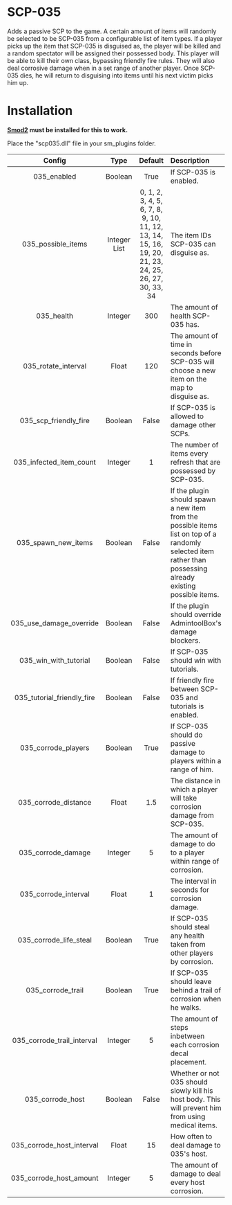 # SCP-035

Adds a passive SCP to the game. A certain amount of items will randomly be selected to be SCP-035 from a configurable list of item types. If a player picks up the item that SCP-035 is disguised as, the player will be killed and a random spectator will be assigned their possessed body. This player will be able to kill their own class, bypassing friendly fire rules. They will also deal corrosive damage when in a set range of another player. Once SCP-035 dies, he will return to disguising into items until his next victim picks him up.

# Installation

**[Smod2](https://github.com/Grover-c13/Smod2) must be installed for this to work.**

Place the "scp035.dll" file in your sm_plugins folder.

| Config        | Type | Default | Description
| :-------------: | :---------: | :---------: | :------ |
| 035_enabled | Boolean | True | If SCP-035 is enabled. |
| 035_possible_items | Integer List | 0, 1, 2, 3, 4, 5, 6, 7, 8, 9, 10, 11, 12, 13, 14, 15, 16, 19, 20, 21, 23, 24, 25, 26, 27, 30, 33, 34 | The item IDs SCP-035 can disguise as. |
| 035_health | Integer | 300 | The amount of health SCP-035 has. |
| 035_rotate_interval | Float | 120 | The amount of time in seconds before SCP-035 will choose a new item on the map to disguise as. |
| 035_scp_friendly_fire | Boolean | False | If SCP-035 is allowed to damage other SCPs. |
| 035_infected_item_count | Integer | 1 | The number of items every refresh that are possessed by SCP-035. |
| 035_spawn_new_items | Boolean | False | If the plugin should spawn a new item from the possible items list on top of a randomly selected item rather than possessing already existing possible items. |
| 035_use_damage_override | Boolean | False | If the plugin should override AdmintoolBox's damage blockers. |
| 035_win_with_tutorial | Boolean | False | If SCP-035 should win with tutorials. |
| 035_tutorial_friendly_fire | Boolean | False | If friendly fire between SCP-035 and tutorials is enabled. |
| 035_corrode_players | Boolean | True | If SCP-035 should do passive damage to players within a range of him. |
| 035_corrode_distance | Float | 1.5 | The distance in which a player will take corrosion damage from SCP-035. |
| 035_corrode_damage | Integer | 5 | The amount of damage to do to a player within range of corrosion. |
| 035_corrode_interval | Float | 1 | The interval in seconds for corrosion damage. |
| 035_corrode_life_steal | Boolean | True | If SCP-035 should steal any health taken from other players by corrosion. |
| 035_corrode_trail | Boolean | True | If SCP-035 should leave behind a trail of corrosion when he walks. |
| 035_corrode_trail_interval | Integer | 5 | The amount of steps inbetween each corrosion decal placement. |
| 035_corrode_host | Boolean | False | Whether or not 035 should slowly kill his host body. This will prevent him from using medical items. |
| 035_corrode_host_interval | Float | 15 | How often to deal damage to 035's host. |
| 035_corrode_host_amount | Integer | 5 | The amount of damage to deal every host corrosion. |
